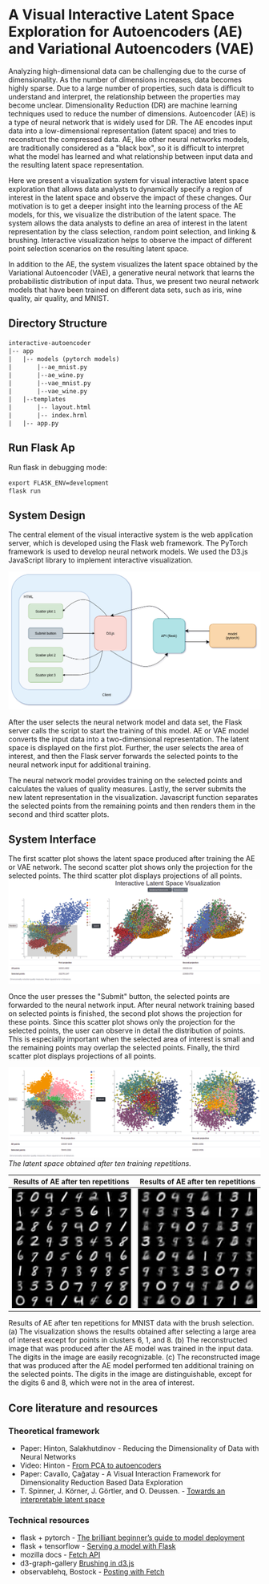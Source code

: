 # A Visual Interactive Latent Space Exploration for Autoencoders (AE) and Variational Autoencoders (VAE)

Analyzing high-dimensional data can be challenging due to the curse of dimensionality. As the number of dimensions increases, data becomes highly sparse. Due to a large number of properties, such data is difficult to understand and interpret, the relationship between the properties may become unclear. Dimensionality Reduction (DR) are machine learning techniques used to reduce the number of dimensions. Autoencoder (AE) is a type of neural network that is widely used for DR. The AE encodes input data into a low-dimensional representation (latent space) and tries to reconstruct the compressed data. AE, like other neural networks models, are traditionally considered as a "black box", so it is difficult to interpret what the model has learned and what relationship between input data and the resulting latent space representation.

Here we present a visualization system for visual interactive latent space exploration that allows data analysts to dynamically specify a region of interest in the latent space and observe the impact of these changes. Our motivation is to get a deeper insight into the learning process of the AE models, for this, we visualize the distribution of the latent space. The system allows the data analysts to define an area of interest in the latent representation by the class selection, random point selection, and linking & brushing. Interactive visualization helps to observe the impact of different point selection scenarios on the resulting latent space.

In addition to the AE, the system visualizes the latent space obtained by the Variational Autoencoder (VAE), a generative neural network that learns the probabilistic distribution of input data. Thus, we present two neural network models that have been trained on different data sets, such as iris, wine quality, air quality, and MNIST.

## Directory Structure

```
interactive-autoencoder
|-- app 
|   |-- models (pytorch models)
|       |--ae_mnist.py
|       |--ae_wine.py
|       |--vae_mnist.py
|       |--vae_wine.py
|   |--templates
|       |-- layout.html
|       |-- index.hrml
|   |-- app.py
```

## Run Flask Ap

Run flask in debugging mode:
```
export FLASK_ENV=development
flask run
```

## System Design

The central element of the visual interactive system is the web application server, which is developed using the Flask web framework. The PyTorch framework is used to develop neural network models. We used the D3.js JavaScript library to implement interactive visualization.

![Image of System Design](https://github.com/kara-swartz/Interactive-Autoencoder/blob/main/app/static/images/system_design.png)

After the user selects the neural network model and data set, the Flask server calls the script to start the training of this model. AE or VAE model converts the input data into a two-dimensional representation. The latent space is displayed on the first plot. Further, the user selects the area of interest, and then the Flask server forwards the selected points to the neural network input for additional training.

The neural network model provides training on the selected points and calculates the values of quality measures. Lastly, the server submits the new latent representation in the visualization. Javascript function separates the selected points from the remaining points and then renders them in the second and third scatter plots.

## System Interface

The first scatter plot shows the latent space produced after training the AE or VAE network. The second scatter plot shows only the projection for the selected points. The third scatter plot displays projections of all points.
![Image of System Interface](https://github.com/kara-swartz/Interactive-Autoencoder/blob/main/app/static/images/system_interface.png)

Once the user presses the "Submit" button, the selected points are forwarded to the neural network input. After neural network training based on selected points is finished, the second plot shows the projection for these points. Since this scatter plot shows only the projection for the selected points, the user can observe in detail the distribution of points. This is especially important when the selected area of interest is small and the remaining points may overlap the selected points. Finally, the third scatter plot displays projections of all points.


![The latent space obtained after ten training repetitions](https://github.com/kara-swartz/Interactive-Autoencoder/blob/main/app/static/images/vae_mnist_50_10.png)
*The latent space obtained after ten training repetitions.*

Results of AE after ten repetitions             |  Results of AE after ten repetitions
:-------------------------:|:-------------------------:
![](https://github.com/kara-swartz/Interactive-Autoencoder/blob/main/app/static/images/ae_sample_170420063531_learn.png)  |  ![](https://github.com/kara-swartz/Interactive-Autoencoder/blob/main/app/static/images/ae_sample_170420065010_proj.png)


Results of AE after ten repetitions for MNIST data with the brush selection. (a) The visualization shows the results obtained after selecting a large area of interest except for points in clusters 6, 1, and 8. (b) The reconstructed image that was produced after the AE model was trained in the input data. The digits in the image are easily recognizable. (c) The reconstructed image that was produced after the AE model performed ten additional training on the selected points. The digits in the image are distinguishable, except for the digits 6 and 8, which were not in the area of interest.


## Core literature and resources

### Theoretical framework
* Paper: Hinton, Salakhutdinov - Reducing the Dimensionality of Data with Neural Networks
* Video: Hinton - [From PCA to autoencoders](https://www.youtube.com/watch?v=hbU7nbVDzGE)
* Paper: Cavallo, Çağatay - A Visual Interaction Framework for Dimensionality Reduction Based Data Exploration
* T. Spinner, J. Körner, J. Görtler, and O. Deussen. - [Towards an interpretable latent space](https://thilospinner.com/towards-an-interpretable-latent-space)

### Technical resources
* flask + pytorch - [The brilliant beginner’s guide to model deployment](https://heartbeat.fritz.ai/brilliant-beginners-guide-to-model-deployment-133e158f6717)
* flask + tensorflow - [Serving a model with Flask](https://guillaumegenthial.github.io/serving.html)
* mozilla docs - [Fetch API](https://developer.mozilla.org/en-US/docs/Web/API/Fetch_API)
* d3-graph-gallery [Brushing in d3.js](https://www.d3-graph-gallery.com/graph/interactivity_brush.html)
* observablehq, Bostock - [Posting with Fetch](https://observablehq.com/@mbostock/posting-with-fetch)
